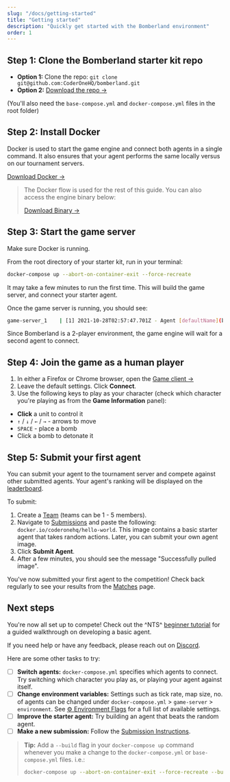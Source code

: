 ```yaml
---
slug: "/docs/getting-started"
title: "Getting started"
description: "Quickly get started with the Bomberland environment"
order: 1
---
```


## Step 1: Clone the Bomberland starter kit repo

- **Option 1:** Clone the repo: `git clone git@github.com:CoderOneHQ/bomberland.git`
- **Option 2:** [Download the repo →](https://github.com/CoderOneHQ/bomberland)

(You'll also need the `base-compose.yml` and `docker-compose.yml` files in the root folder)

## Step 2: Install Docker

Docker is used to start the game engine and connect both agents in a single command. It also ensures that your agent performs the same locally versus on our tournament servers.

[Download Docker →](https://www.docker.com)

> The Docker flow is used for the rest of this guide. You can also access the engine binary below:
> 
> [Download Binary →](https://github.com/CoderOneHQ/bomberland/releases/tag/build-974)

## Step 3: Start the game server

Make sure Docker is running. 

From the root directory of your starter kit, run in your terminal:

```bash
docker-compose up --abort-on-container-exit --force-recreate
```

It may take a few minutes to run the first time. This will build the game server, and connect your starter agent.

Once the game server is running, you should see:
```bash
game-server_1    | [1] 2021-10-28T02:57:47.701Z - Agent [defaultName](b) connected to the server
```

Since Bomberland is a 2-player environment, the game engine will wait for a second agent to connect.

## Step 4: Join the game as a human player

1. In either a Firefox or Chrome browser, open the [Game client →](/game)
2. Leave the default settings. Click **Connect**.
3. Use the following keys to play as your character (check which character you're playing as from the **Game Information** panel):

-   **Click** a unit to control it
-   `↑` / `↓` / `←` / `→` - arrows to move
-   `SPACE` - place a bomb
-   Click a bomb to detonate it

## Step 5: Submit your first agent

You can submit your agent to the tournament server and compete against other submitted agents. Your agent's ranking will be displayed on the [leaderboard](https://www.gocoder.one/leaderboard). 

To submit:
1. Create a [Team](https://www.gocoder.one/team) (teams can be 1 - 5 members).
2. Navigate to [Submissions](https://www.gocoder.one/submissions) and paste the following: `docker.io/coderonehq/hello-world`. This image contains a basic starter agent that takes random actions. Later, you can submit your own agent image.
3. Click **Submit Agent**. 
4. After a few minutes, you should see the message "Successfully pulled image".

You've now submitted your first agent to the competition! Check back regularly to see your results from the [Matches](https://www.gocoder.one/adjudicated-games) page.

## Next steps
You're now all set up to compete! Check out the ^NTS^ [beginner tutorial](...) for a guided walkthrough on developing a basic agent.

If you need help or have any feedback, please reach out on [Discord](https://discord.gg/NkfgvRN).

Here are some other tasks to try:

- [ ] **Switch agents:** `docker-compose.yml` specifies which agents to connect. Try switching which character you play as, or playing your agent against itself.
- [ ] **Change environment variables:** Settings such as tick rate, map size, no. of agents can be changed under `docker-compose.yml` > `game-server` > `environment`. See [⚙️ Environment Flags](/docs/api-reference/#%EF%B8%8F-environment-flags) for a full list of available settings.
- [ ] **Improve the starter agent:** Try building an agent that beats the random agent.
- [ ] **Make a new submission:** Follow the [Submission Instructions](/docs/submission-instructions).

> **Tip:** Add a `--build` flag in your `docker-compose up` command whenever you make a change to the `docker-compose.yml` or `base-compose.yml` files. i.e.:
> 
> ```bash
> docker-compose up --abort-on-container-exit --force-recreate --build
> ```